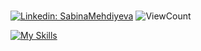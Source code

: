 ###
[![Linkedin: SabinaMehdiyeva](https://img.shields.io/badge/-SabinaMehdiyeva-gray?style=flat-square&logo=Linkedin&logoColor=white&link=https://https://www.linkedin.com/in/sabina-mehdiyeva-34aa641ab/)](https://www.linkedin.com/in/sabina-mehdiyeva-34aa641ab/)
![ViewCount](https://komarev.com/ghpvc/?username=GanievaSabina202&color=3d3b3b)

 [![My Skills](https://skillicons.dev/icons?i=html,css,sass,styledcomponents,javascript,react,nextjs,typescript,redux,jquery,firebase,webpack)](https://skillicons.dev)
  

<!-- 
![Top Langs](https://github-readme-stats.vercel.app/api/top-langs/?username=GanievaSabina202&layout=compact&theme=gotham&custom_title=Statistics)   -->
